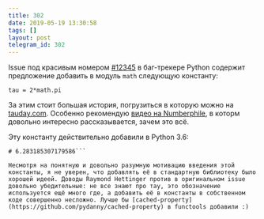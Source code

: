 ```yaml
---
title: 302
date: 2019-05-19 13:30:58
tags: []
layout: post
telegram_id: 302
---
```


Issue под красивым номером [#12345](https://bugs.python.org/issue12345) в баг-трекере Python содержит предложение добавить в модуль `math` следующую константу:

```tau = 2*math.pi```

За этим стоит большая история, погрузиться в которую можно на [tauday.com](https://tauday.com/). Особенно рекомендую [видео на Numberphile](http://youtu.be/83ofi_L6eAo), в которм довольно интересно рассказывается, зачем это всё.

Эту константу действительно добавили в Python 3.6:

```math.tau
# 6.283185307179586```

Несмотря на понятную и довольно разумную мотивацию введения этой константы, я не уверен, что добавлять её в стандартную библиотеку было хорошей идеей. Доводы Raymond Hettinger против в оригинальном issue довольно убедительные: не все знают про тау, это обозначение используется ещё много где, а добавить её в константы в собственном коде совершенно несложно. Лучше бы [cached-property](https://github.com/pydanny/cached-property) в functools добавили :)
